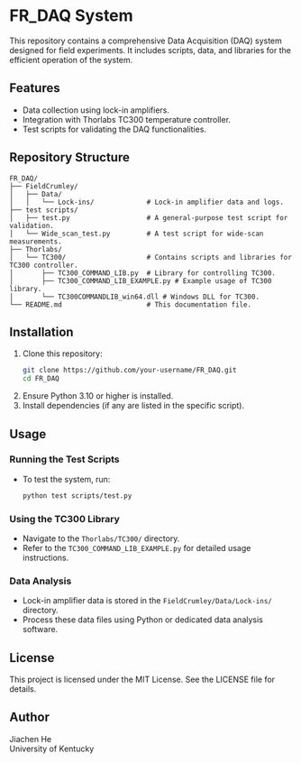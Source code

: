 
# FR_DAQ System

This repository contains a comprehensive Data Acquisition (DAQ) system designed for field experiments. 
It includes scripts, data, and libraries for the efficient operation of the system.

## Features

- Data collection using lock-in amplifiers.
- Integration with Thorlabs TC300 temperature controller.
- Test scripts for validating the DAQ functionalities.

## Repository Structure

```
FR_DAQ/
├── FieldCrumley/
│   ├── Data/
│   │   └── Lock-ins/             # Lock-in amplifier data and logs.
├── test scripts/
│   ├── test.py                   # A general-purpose test script for validation.
│   └── Wide_scan_test.py         # A test script for wide-scan measurements.
├── Thorlabs/
│   └── TC300/                    # Contains scripts and libraries for TC300 controller.
│       ├── TC300_COMMAND_LIB.py  # Library for controlling TC300.
│       ├── TC300_COMMAND_LIB_EXAMPLE.py # Example usage of TC300 library.
│       └── TC300COMMANDLIB_win64.dll # Windows DLL for TC300.
└── README.md                     # This documentation file.
```

## Installation

1. Clone this repository:
   ```bash
   git clone https://github.com/your-username/FR_DAQ.git
   cd FR_DAQ
   ```
2. Ensure Python 3.10 or higher is installed.
3. Install dependencies (if any are listed in the specific script).

## Usage

### Running the Test Scripts
- To test the system, run:
  ```bash
  python test scripts/test.py
  ```

### Using the TC300 Library
- Navigate to the `Thorlabs/TC300/` directory.
- Refer to the `TC300_COMMAND_LIB_EXAMPLE.py` for detailed usage instructions.

### Data Analysis
- Lock-in amplifier data is stored in the `FieldCrumley/Data/Lock-ins/` directory.
- Process these data files using Python or dedicated data analysis software.

## License

This project is licensed under the MIT License. See the LICENSE file for details.

## Author

Jiachen He  
University of Kentucky
